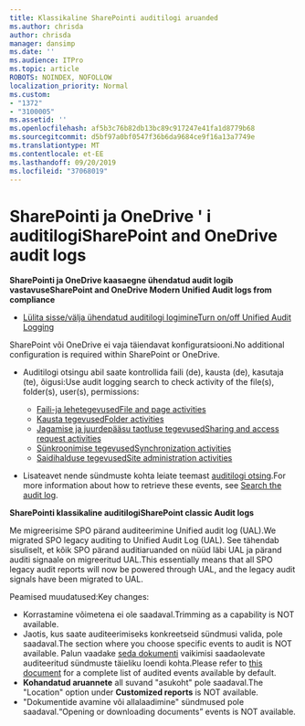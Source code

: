 ```yaml
---
title: Klassikaline SharePointi auditilogi aruanded
ms.author: chrisda
author: chrisda
manager: dansimp
ms.date: ''
ms.audience: ITPro
ms.topic: article
ROBOTS: NOINDEX, NOFOLLOW
localization_priority: Normal
ms.custom:
- "1372"
- "3100005"
ms.assetid: ''
ms.openlocfilehash: af5b3c76b82db13bc89c917247e41fa1d8779b68
ms.sourcegitcommit: d5bf97a0bf0547f36b6da9684ce9f16a13a7749e
ms.translationtype: MT
ms.contentlocale: et-EE
ms.lasthandoff: 09/20/2019
ms.locfileid: "37068019"
---
```

# <a name="sharepoint-and-onedrive-audit-logs"></a><span data-ttu-id="2070a-102">SharePointi ja OneDrive ' i auditilogi</span><span class="sxs-lookup"><span data-stu-id="2070a-102">SharePoint and OneDrive audit logs</span></span>

<span data-ttu-id="2070a-103">**SharePointi ja OneDrive kaasaegne ühendatud audit logib vastavuse**</span><span class="sxs-lookup"><span data-stu-id="2070a-103">**SharePoint and OneDrive Modern Unified Audit logs from compliance**</span></span>

- [<span data-ttu-id="2070a-104">Lülita sisse/välja ühendatud auditilogi logimine</span><span class="sxs-lookup"><span data-stu-id="2070a-104">Turn on/off Unified Audit Logging</span></span>](https://docs.microsoft.com/office365/securitycompliance/turn-audit-log-search-on-or-off) 

<span data-ttu-id="2070a-105">SharePoint või OneDrive ei vaja täiendavat konfiguratsiooni.</span><span class="sxs-lookup"><span data-stu-id="2070a-105">No additional configuration is required within SharePoint or OneDrive.</span></span>

- <span data-ttu-id="2070a-106">Auditilogi otsingu abil saate kontrollida faili (de), kausta (de), kasutaja (te), õigusi:</span><span class="sxs-lookup"><span data-stu-id="2070a-106">Use audit logging search to check activity of the file(s), folder(s), user(s), permissions:</span></span>

    - [<span data-ttu-id="2070a-107">Faili-ja lehetegevused</span><span class="sxs-lookup"><span data-stu-id="2070a-107">File and page activities</span></span>](https://docs.microsoft.com/office365/securitycompliance/search-the-audit-log-in-security-and-compliance)
    - [<span data-ttu-id="2070a-108">Kausta tegevused</span><span class="sxs-lookup"><span data-stu-id="2070a-108">Folder activities</span></span>](https://docs.microsoft.com/office365/securitycompliance/search-the-audit-log-in-security-and-compliance#folder-activities)
    - [<span data-ttu-id="2070a-109">Jagamise ja juurdepääsu taotluse tegevused</span><span class="sxs-lookup"><span data-stu-id="2070a-109">Sharing and access request activities</span></span>](https://docs.microsoft.com/office365/securitycompliance/search-the-audit-log-in-security-and-compliance#sharing-and-access-request-activities)
    - [<span data-ttu-id="2070a-110">Sünkroonimise tegevused</span><span class="sxs-lookup"><span data-stu-id="2070a-110">Synchronization activities</span></span>](https://docs.microsoft.com/office365/securitycompliance/search-the-audit-log-in-security-and-compliance#synchronization-activities)
    - [<span data-ttu-id="2070a-111">Saidihalduse tegevused</span><span class="sxs-lookup"><span data-stu-id="2070a-111">Site administration activities</span></span>](https://docs.microsoft.com/office365/securitycompliance/search-the-audit-log-in-security-and-compliance#site-administration-activities)
- <span data-ttu-id="2070a-112">Lisateavet nende sündmuste kohta leiate teemast [auditilogi otsing](https://docs.microsoft.com/office365/securitycompliance/search-the-audit-log-in-security-and-compliance#search-the-audit-log).</span><span class="sxs-lookup"><span data-stu-id="2070a-112">For more information about how to retrieve these events, see [Search the audit log](https://docs.microsoft.com/office365/securitycompliance/search-the-audit-log-in-security-and-compliance#search-the-audit-log).</span></span>

<span data-ttu-id="2070a-113">**SharePointi klassikaline auditilogi**</span><span class="sxs-lookup"><span data-stu-id="2070a-113">**SharePoint classic Audit logs**</span></span>

<span data-ttu-id="2070a-114">Me migreerisime SPO pärand auditeerimine Unified audit log (UAL).</span><span class="sxs-lookup"><span data-stu-id="2070a-114">We migrated SPO legacy auditing to Unified Audit Log (UAL).</span></span> <span data-ttu-id="2070a-115">See tähendab sisuliselt, et kõik SPO pärand auditiaruanded on nüüd läbi UAL ja pärand auditi signaale on migreeritud UAL.</span><span class="sxs-lookup"><span data-stu-id="2070a-115">This essentially means that all SPO legacy audit reports will now be powered through UAL, and the legacy audit signals have been migrated to UAL.</span></span>

<span data-ttu-id="2070a-116">Peamised muudatused:</span><span class="sxs-lookup"><span data-stu-id="2070a-116">Key changes:</span></span>

- <span data-ttu-id="2070a-117">Korrastamine võimetena ei ole saadaval.</span><span class="sxs-lookup"><span data-stu-id="2070a-117">Trimming as a capability is NOT available.</span></span>
- <span data-ttu-id="2070a-118">Jaotis, kus saate auditeerimiseks konkreetseid sündmusi valida, pole saadaval.</span><span class="sxs-lookup"><span data-stu-id="2070a-118">The section where you choose specific events to audit is NOT available.</span></span> <span data-ttu-id="2070a-119">Palun vaadake [seda dokumenti](https://docs.microsoft.com/office365/securitycompliance/search-the-audit-log-in-security-and-compliance) vaikimisi saadaolevate auditeeritud sündmuste täieliku loendi kohta.</span><span class="sxs-lookup"><span data-stu-id="2070a-119">Please refer to [this document](https://docs.microsoft.com/office365/securitycompliance/search-the-audit-log-in-security-and-compliance) for a complete list of audited events available by default.</span></span>
- <span data-ttu-id="2070a-120">**Kohandatud aruannete** all suvand "asukoht" pole saadaval.</span><span class="sxs-lookup"><span data-stu-id="2070a-120">The "Location" option under **Customized reports** is NOT available.</span></span> 
- <span data-ttu-id="2070a-121">"Dokumentide avamine või allalaadimine" sündmused pole saadaval.</span><span class="sxs-lookup"><span data-stu-id="2070a-121">“Opening or downloading documents” events is NOT available.</span></span> 

